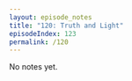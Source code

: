 ```yaml
---
layout: episode_notes
title: "120: Truth and Light"
episodeIndex: 123
permalink: /120
---
```

No notes yet.
